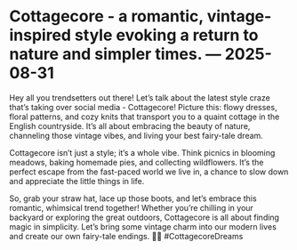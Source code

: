 # Cottagecore - a romantic, vintage-inspired style evoking a return to nature and simpler times. — 2025-08-31

Hey all you trendsetters out there! Let’s talk about the latest style craze that’s taking over social media - Cottagecore! Picture this: flowy dresses, floral patterns, and cozy knits that transport you to a quaint cottage in the English countryside. It’s all about embracing the beauty of nature, channeling those vintage vibes, and living your best fairy-tale dream.

Cottagecore isn’t just a style; it’s a whole vibe. Think picnics in blooming meadows, baking homemade pies, and collecting wildflowers. It’s the perfect escape from the fast-paced world we live in, a chance to slow down and appreciate the little things in life.

So, grab your straw hat, lace up those boots, and let’s embrace this romantic, whimsical trend together! Whether you’re chilling in your backyard or exploring the great outdoors, Cottagecore is all about finding magic in simplicity. Let’s bring some vintage charm into our modern lives and create our own fairy-tale endings. 🌿🌸 #CottagecoreDreams
